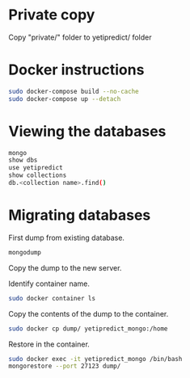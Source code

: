 # Private copyCopy "private/" folder to yetipredict/ folder# Docker instructions```bashsudo docker-compose build --no-cachesudo docker-compose up --detach```# Viewing the databases```bashmongoshow dbsuse yetipredictshow collectionsdb.<collection name>.find()```# Migrating databasesFirst dump from existing database. ```bashmongodump```Copy the dump to the new server.Identify container name.```bashsudo docker container ls```Copy the contents of the dump to the container.```bashsudo docker cp dump/ yetipredict_mongo:/home```Restore in the container.```bashsudo docker exec -it yetipredict_mongo /bin/bashmongorestore --port 27123 dump/```